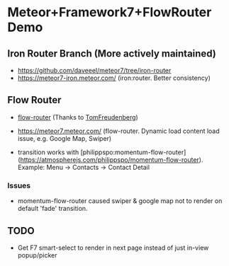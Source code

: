 # Meteor+Framework7+FlowRouter Demo

## Iron Router Branch (More actively maintained)

- https://github.com/daveeel/meteor7/tree/iron-router
- https://meteor7-iron.meteor.com/ (iron:router. Better consistency)

## Flow Router

- [flow-router](https://atmospherejs.com/kadira/flow-router) (Thanks to [TomFreudenberg](https://github.com/TomFreudenberg))

- https://meteor7.meteor.com/ (flow-router. Dynamic load content load issue, e.g. Google Map, Swiper)

- transition works with [philippspo:momentum-flow-router] (https://atmospherejs.com/philippspo/momentum-flow-router). Example: Menu -> Contacts -> Contact Detail

### Issues

- momentum-flow-router caused swiper & google map not to render on default 'fade' transition.

## TODO

- Get F7 smart-select to render in next page instead of just in-view popup/picker
